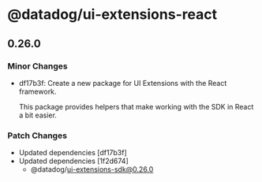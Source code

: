 # @datadog/ui-extensions-react

## 0.26.0
### Minor Changes

- df17b3f: Create a new package for UI Extensions with the React framework.
  
  This package provides helpers that make working with the SDK in React a bit easier.

### Patch Changes

- Updated dependencies [df17b3f]
- Updated dependencies [1f2d674]
  - @datadog/ui-extensions-sdk@0.26.0
